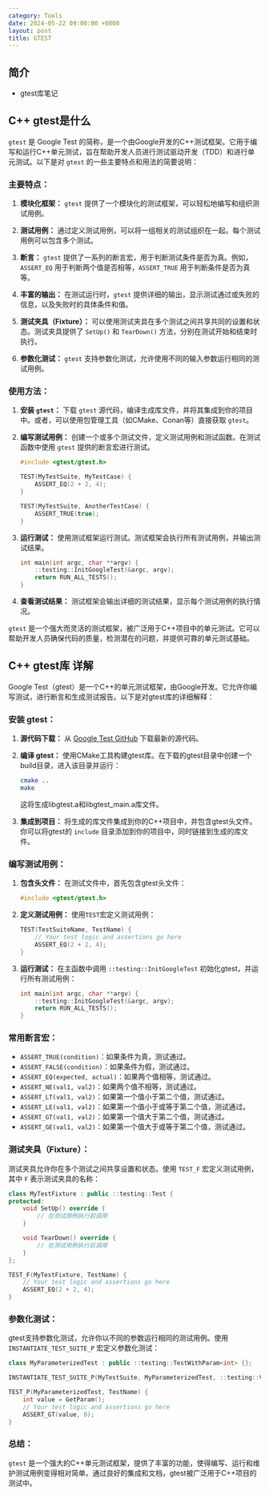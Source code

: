 ```yaml
---
category: Tools
date: 2024-05-22 09:00:00 +0800
layout: post
title: GTEST
---
```

## 简介

+ gtest库笔记

## C++ gtest是什么

`gtest` 是 Google Test 的简称，是一个由Google开发的C++测试框架。它用于编写和运行C++单元测试，旨在帮助开发人员进行测试驱动开发（TDD）和进行单元测试。以下是对 `gtest` 的一些主要特点和用法的简要说明：

### 主要特点：

1. **模块化框架：** `gtest` 提供了一个模块化的测试框架，可以轻松地编写和组织测试用例。

2. **测试用例：** 通过定义测试用例，可以将一组相关的测试组织在一起。每个测试用例可以包含多个测试。

3. **断言：** `gtest` 提供了一系列的断言宏，用于判断测试条件是否为真。例如，`ASSERT_EQ` 用于判断两个值是否相等，`ASSERT_TRUE` 用于判断条件是否为真等。

4. **丰富的输出：** 在测试运行时，`gtest` 提供详细的输出，显示测试通过或失败的信息，以及失败时的具体条件和值。

5. **测试夹具（Fixture）：** 可以使用测试夹具在多个测试之间共享共同的设置和状态。测试夹具提供了 `SetUp()` 和 `TearDown()` 方法，分别在测试开始和结束时执行。

6. **参数化测试：** `gtest` 支持参数化测试，允许使用不同的输入参数运行相同的测试用例。

### 使用方法：

1. **安装 `gtest`：** 下载 `gtest` 源代码，编译生成库文件，并将其集成到你的项目中。或者，可以使用包管理工具（如CMake、Conan等）直接获取 `gtest`。

2. **编写测试用例：** 创建一个或多个测试文件，定义测试用例和测试函数。在测试函数中使用 `gtest` 提供的断言宏进行测试。

   ```cpp
   #include <gtest/gtest.h>

   TEST(MyTestSuite, MyTestCase) {
       ASSERT_EQ(2 + 2, 4);
   }

   TEST(MyTestSuite, AnotherTestCase) {
       ASSERT_TRUE(true);
   }
   ```

3. **运行测试：** 使用测试框架运行测试。测试框架会执行所有测试用例，并输出测试结果。

   ```cpp
   int main(int argc, char **argv) {
       ::testing::InitGoogleTest(&argc, argv);
       return RUN_ALL_TESTS();
   }
   ```

4. **查看测试结果：** 测试框架会输出详细的测试结果，显示每个测试用例的执行情况。

`gtest` 是一个强大而灵活的测试框架，被广泛用于C++项目中的单元测试。它可以帮助开发人员确保代码的质量，检测潜在的问题，并提供可靠的单元测试基础。

## C++ gtest库 详解

Google Test（gtest）是一个C++的单元测试框架，由Google开发。它允许你编写测试，进行断言和生成测试报告。以下是对gtest库的详细解释：

### 安装 gtest：

1. **源代码下载：** 从 [Google Test GitHub](https://github.com/google/googletest) 下载最新的源代码。

2. **编译 gtest：** 使用CMake工具构建gtest库。在下载的gtest目录中创建一个build目录，进入该目录并运行：

    ```bash
    cmake ..
    make
    ```

    这将生成libgtest.a和libgtest_main.a库文件。

3. **集成到项目：** 将生成的库文件集成到你的C++项目中，并包含gtest头文件。你可以将gtest的 `include` 目录添加到你的项目中，同时链接到生成的库文件。

### 编写测试用例：

1. **包含头文件：** 在测试文件中，首先包含gtest头文件：

    ```cpp
    #include <gtest/gtest.h>
    ```

2. **定义测试用例：** 使用`TEST`宏定义测试用例：

    ```cpp
    TEST(TestSuiteName, TestName) {
        // Your test logic and assertions go here
        ASSERT_EQ(2 + 2, 4);
    }
    ```

3. **运行测试：** 在主函数中调用 `::testing::InitGoogleTest` 初始化gtest，并运行所有测试用例：

    ```cpp
    int main(int argc, char **argv) {
        ::testing::InitGoogleTest(&argc, argv);
        return RUN_ALL_TESTS();
    }
    ```

### 常用断言宏：

- `ASSERT_TRUE(condition)`：如果条件为真，测试通过。
- `ASSERT_FALSE(condition)`：如果条件为假，测试通过。
- `ASSERT_EQ(expected, actual)`：如果两个值相等，测试通过。
- `ASSERT_NE(val1, val2)`：如果两个值不相等，测试通过。
- `ASSERT_LT(val1, val2)`：如果第一个值小于第二个值，测试通过。
- `ASSERT_LE(val1, val2)`：如果第一个值小于或等于第二个值，测试通过。
- `ASSERT_GT(val1, val2)`：如果第一个值大于第二个值，测试通过。
- `ASSERT_GE(val1, val2)`：如果第一个值大于或等于第二个值，测试通过。

### 测试夹具（Fixture）：

测试夹具允许你在多个测试之间共享设置和状态。使用 `TEST_F` 宏定义测试用例，其中 `F` 表示测试夹具的名称：

```cpp
class MyTestFixture : public ::testing::Test {
protected:
    void SetUp() override {
        // 在测试用例执行前调用
    }

    void TearDown() override {
        // 在测试用例执行后调用
    }
};

TEST_F(MyTestFixture, TestName) {
    // Your test logic and assertions go here
    ASSERT_EQ(2 + 2, 4);
}
```

### 参数化测试：

gtest支持参数化测试，允许你以不同的参数运行相同的测试用例。使用 `INSTANTIATE_TEST_SUITE_P` 宏定义参数化测试：

```cpp
class MyParameterizedTest : public ::testing::TestWithParam<int> {};

INSTANTIATE_TEST_SUITE_P(MyTestSuite, MyParameterizedTest, ::testing::Values(1, 2, 3));

TEST_P(MyParameterizedTest, TestName) {
    int value = GetParam();
    // Your test logic and assertions go here
    ASSERT_GT(value, 0);
}
```

### 总结：

`gtest` 是一个强大的C++单元测试框架，提供了丰富的功能，使得编写、运行和维护测试用例变得相对简单。通过良好的集成和文档，gtest被广泛用于C++项目的测试中。